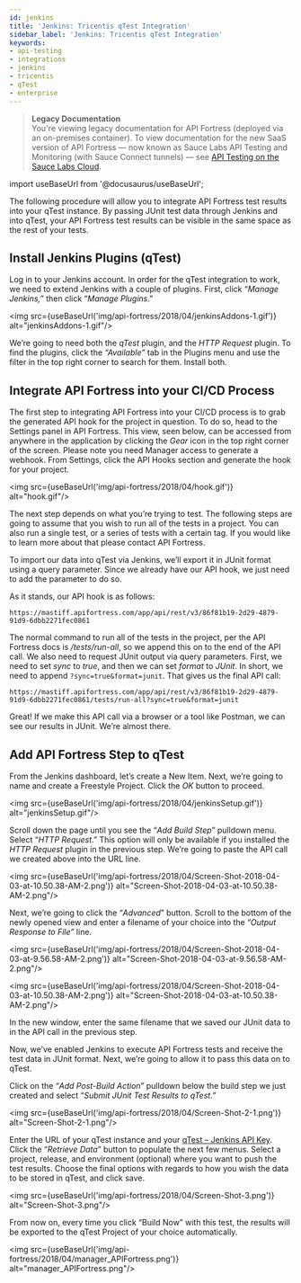 ```yaml
---
id: jenkins
title: 'Jenkins: Tricentis qTest Integration'
sidebar_label: 'Jenkins: Tricentis qTest Integration'
keywords:
- api-testing
- integrations
- jenkins
- tricentis
- qTest
- enterprise
---
```


<head>
  <meta name="robots" content="noindex" />
</head>

> **Legacy Documentation**<br/>You're viewing legacy documentation for API Fortress (deployed via an on-premises container). To view documentation for the new SaaS version of API Fortress &#8212; now known as Sauce Labs API Testing and Monitoring (with Sauce Connect tunnels) &#8212; see [API Testing on the Sauce Labs Cloud](/api-testing/).

import useBaseUrl from '@docusaurus/useBaseUrl';

The following procedure will allow you to integrate API Fortress test results into your qTest instance. By passing JUnit test data through Jenkins and into qTest, your API Fortress test results can be visible in the same space as the rest of your tests.

## Install Jenkins Plugins (qTest)

Log in to your Jenkins account. In order for the qTest integration to work, we need to extend Jenkins with a couple of plugins. First, click “_Manage Jenkins,_” then click “_Manage Plugins_.”

<img src={useBaseUrl('img/api-fortress/2018/04/jenkinsAddons-1.gif')} alt="jenkinsAddons-1.gif"/>

We’re going to need both the _qTest_ plugin, and the _HTTP Request_ plugin. To find the plugins, click the _“Available”_ tab in the Plugins menu and use the filter in the top right corner to search for them. Install both.

## Integrate API Fortress into your CI/CD Process

The first step to integrating API Fortress into your CI/CD process is to grab the generated API hook for the project in question. To do so, head to the Settings panel in API Fortress. This view, seen below, can be accessed from anywhere in the application by clicking the *Gear* icon in the top right corner of the screen. Please note you need Manager access to generate a webhook. From Settings, click the API Hooks section and generate the hook for your project.

<img src={useBaseUrl('img/api-fortress/2018/04/hook.gif')} alt="hook.gif"/>

The next step depends on what you’re trying to test. The following steps are going to assume that you wish to run all of the tests in a project. You can also run a single test, or a series of tests with a certain tag. If you would like to learn more about that please contact API Fortress.

To import our data into qTest via Jenkins, we’ll export it in JUnit format using a query parameter. Since we already have our API hook, we just need to add the parameter to do so.

As it stands, our API hook is as follows:

```
https://mastiff.apifortress.com/app/api/rest/v3/86f81b19-2d29-4879-91d9-6dbb2271fec0861
```

The normal command to run all of the tests in the project, per the API Fortress docs is _/tests/run-all_, so we append this on to the end of the API call. We also need to request JUnit output via query parameters. First, we need to set _sync_ to _true_, and then we can set _format_ to _JUnit_. In short, we need to append `?sync=true&format=junit`. That gives us the final API call:

```
https://mastiff.apifortress.com/app/api/rest/v3/86f81b19-2d29-4879-91d9-6dbb2271fec0861/tests/run-all?sync=true&format=junit
```

Great! If we make this API call via a browser or a tool like Postman, we can see our results in JUnit. We’re almost there.

## Add API Fortress Step to qTest

From the Jenkins dashboard, let’s create a New Item. Next, we’re going to name and create a Freestyle Project. Click the _OK_ button to proceed.

<img src={useBaseUrl('img/api-fortress/2018/04/jenkinsSetup.gif')} alt="jenkinsSetup.gif"/>

Scroll down the page until you see the “_Add Build Step_” pulldown menu. Select “_HTTP Request_.” This option will only be available if you installed the _HTTP Request_ plugin in the previous step. We’re going to paste the API call we created above into the URL line.

<img src={useBaseUrl('img/api-fortress/2018/04/Screen-Shot-2018-04-03-at-10.50.38-AM-2.png')} alt="Screen-Shot-2018-04-03-at-10.50.38-AM-2.png"/>

Next, we’re going to click the “_Advanced_” button. Scroll to the bottom of the newly opened view and enter a filename of your choice into the “_Output Response to File”_ line.

<img src={useBaseUrl('img/api-fortress/2018/04/Screen-Shot-2018-04-03-at-9.56.58-AM-2.png')} alt="Screen-Shot-2018-04-03-at-9.56.58-AM-2.png"/>

<img src={useBaseUrl('img/api-fortress/2018/04/Screen-Shot-2018-04-03-at-10.50.38-AM-2.png')} alt="Screen-Shot-2018-04-03-at-10.50.38-AM-2.png"/>

In the new window, enter the same filename that we saved our JUnit data to in the API call in the previous step.

Now, we’ve enabled Jenkins to execute API Fortress tests and receive the test data in JUnit format. Next, we’re going to allow it to pass this data on to qTest.

Click on the “_Add Post-Build Action_” pulldown below the build step we just created and select “_Submit JUnit Test Results to qTest.”_

<img src={useBaseUrl('img/api-fortress/2018/04/Screen-Shot-2-1.png')} alt="Screen-Shot-2-1.png"/>

Enter the URL of your qTest instance and your [qTest – Jenkins API Key](https://support.qasymphony.com/hc/en-us/articles/115002955466-Jenkins-and-Bamboo-Integration#11-configure-the-qtest-jenkins-plugin-for-freestyle). Click the “_Retrieve Data_” button to populate the next few menus. Select a project, release, and environment (optional) where you want to push the test results. Choose the final options with regards to how you wish the data to be stored in qTest, and click save.

<img src={useBaseUrl('img/api-fortress/2018/04/Screen-Shot-3.png')} alt="Screen-Shot-3.png"/>

From now on, every time you click “Build Now” with this test, the results will be exported to the qTest Project of your choice automatically.

<img src={useBaseUrl('img/api-fortress/2018/04/manager_APIFortress.png')} alt="manager_APIFortress.png"/>
